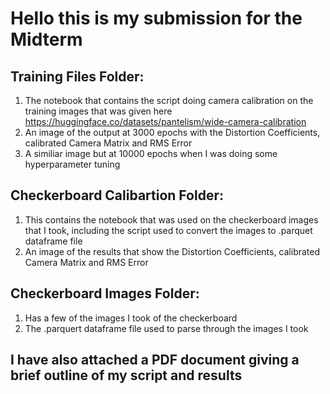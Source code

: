 # Hello this is my submission for the Midterm

## Training Files Folder:
  1. The notebook that contains the script doing camera calibration on the training images that was given here https://huggingface.co/datasets/pantelism/wide-camera-calibration
  2. An image of the output at 3000 epochs with the Distortion Coefficients, calibrated Camera Matrix and RMS Error
  3. A similiar image but at 10000 epochs when I was doing some hyperparameter tuning

## Checkerboard Calibartion Folder:
  1. This contains the notebook that was used on the checkerboard images that I took, including the script used to convert
     the images to .parquet dataframe file
  2. An image of the results that show the Distortion Coefficients, calibrated Camera Matrix and RMS Error

## Checkerboard Images Folder:   
  1. Has a few of the images I took of the checkerboard
  2. The .parquert dataframe file used to parse through the images I took

## I have also attached a PDF document giving a brief outline of my script and results 

